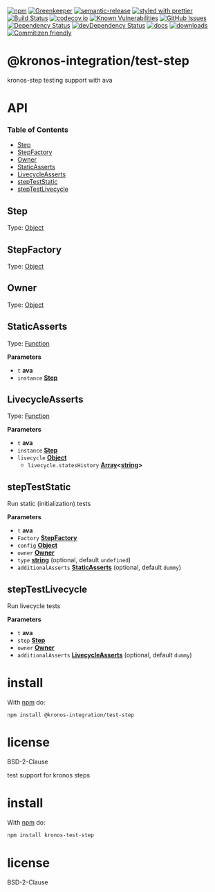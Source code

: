 [![npm](https://img.shields.io/npm/v/@kronos-integration/test-step.svg)](https://www.npmjs.com/package/@kronos-integration/test-step)
[![Greenkeeper](https://badges.greenkeeper.io/Kronos-Integration/test-step.svg)](https://greenkeeper.io/)
[![semantic-release](https://img.shields.io/badge/%20%20%F0%9F%93%A6%F0%9F%9A%80-semantic--release-e10079.svg)](https://github.com/Kronos-Integration/test-step)
[![styled with prettier](https://img.shields.io/badge/styled_with-prettier-ff69b4.svg)](https://github.com/prettier/prettier)
[![Build Status](https://secure.travis-ci.org/Kronos-Integration/test-step.png)](http://travis-ci.org/Kronos-Integration/test-step)
[![codecov.io](http://codecov.io/github/Kronos-Integration/test-step/coverage.svg?branch=master)](http://codecov.io/github/Kronos-Integration/test-step?branch=master)
[![Known Vulnerabilities](https://snyk.io/test/github/Kronos-Integration/test-step/badge.svg)](https://snyk.io/test/github/Kronos-Integration/test-step)
[![GitHub Issues](https://img.shields.io/github/issues/Kronos-Integration/test-step.svg?style=flat-square)](https://github.com/Kronos-Integration/test-step/issues)
[![Dependency Status](https://david-dm.org/Kronos-Integration/test-step.svg)](https://david-dm.org/Kronos-Integration/test-step)
[![devDependency Status](https://david-dm.org/Kronos-Integration/test-step/dev-status.svg)](https://david-dm.org/Kronos-Integration/test-step#info=devDependencies)
[![docs](http://inch-ci.org/github/Kronos-Integration/test-step.svg?branch=master)](http://inch-ci.org/github/Kronos-Integration/test-step)
[![downloads](http://img.shields.io/npm/dm/test-step.svg?style=flat-square)](https://npmjs.org/package/test-step)
[![Commitizen friendly](https://img.shields.io/badge/commitizen-friendly-brightgreen.svg)](http://commitizen.github.io/cz-cli/)

# @kronos-integration/test-step

kronos-step testing support with ava

# API

<!-- Generated by documentation.js. Update this documentation by updating the source code. -->

### Table of Contents

-   [Step](#step)
-   [StepFactory](#stepfactory)
-   [Owner](#owner)
-   [StaticAsserts](#staticasserts)
-   [LivecycleAsserts](#livecycleasserts)
-   [stepTestStatic](#stepteststatic)
-   [stepTestLivecycle](#steptestlivecycle)

## Step

Type: [Object](https://developer.mozilla.org/docs/Web/JavaScript/Reference/Global_Objects/Object)

## StepFactory

Type: [Object](https://developer.mozilla.org/docs/Web/JavaScript/Reference/Global_Objects/Object)

## Owner

Type: [Object](https://developer.mozilla.org/docs/Web/JavaScript/Reference/Global_Objects/Object)

## StaticAsserts

Type: [Function](https://developer.mozilla.org/docs/Web/JavaScript/Reference/Statements/function)

**Parameters**

-   `t` **ava**
-   `instance` **[Step](#step)**

## LivecycleAsserts

Type: [Function](https://developer.mozilla.org/docs/Web/JavaScript/Reference/Statements/function)

**Parameters**

-   `t` **ava**
-   `instance` **[Step](#step)**
-   `livecycle` **[Object](https://developer.mozilla.org/docs/Web/JavaScript/Reference/Global_Objects/Object)**
    -   `livecycle.statesHistory` **[Array](https://developer.mozilla.org/docs/Web/JavaScript/Reference/Global_Objects/Array)&lt;[string](https://developer.mozilla.org/docs/Web/JavaScript/Reference/Global_Objects/String)>**

## stepTestStatic

Run static (initialization) tests

**Parameters**

-   `t` **ava**
-   `Factory` **[StepFactory](#stepfactory)**
-   `config` **[Object](https://developer.mozilla.org/docs/Web/JavaScript/Reference/Global_Objects/Object)**
-   `owner` **[Owner](#owner)**
-   `type` **[string](https://developer.mozilla.org/docs/Web/JavaScript/Reference/Global_Objects/String)**  (optional, default `undefined`)
-   `additionalAsserts` **[StaticAsserts](#staticasserts)**  (optional, default `dummy`)

## stepTestLivecycle

Run livecycle tests

**Parameters**

-   `t` **ava**
-   `step` **[Step](#step)**
-   `owner` **[Owner](#owner)**
-   `additionalAsserts` **[LivecycleAsserts](#livecycleasserts)**  (optional, default `dummy`)

# install

With [npm](http://npmjs.org) do:

```shell
npm install @kronos-integration/test-step
```

# license

BSD-2-Clause

test support for kronos steps

# install

With [npm](http://npmjs.org) do:

```sh
npm install kronos-test-step
```

# license

BSD-2-Clause
